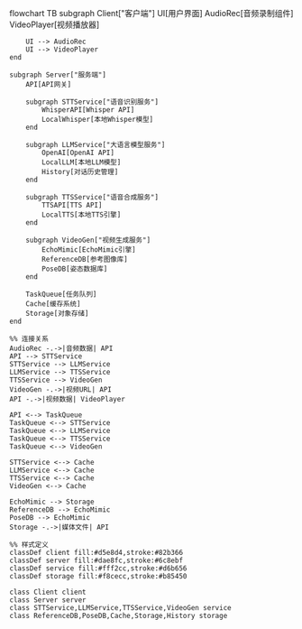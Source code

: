 flowchart TB
    subgraph Client["客户端"]
        UI[用户界面]
        AudioRec[音频录制组件]
        VideoPlayer[视频播放器]
        
        UI --> AudioRec
        UI --> VideoPlayer
    end
    
    subgraph Server["服务端"]
        API[API网关]
        
        subgraph STTService["语音识别服务"]
            WhisperAPI[Whisper API]
            LocalWhisper[本地Whisper模型]
        end
        
        subgraph LLMService["大语言模型服务"]
            OpenAI[OpenAI API]
            LocalLLM[本地LLM模型]
            History[对话历史管理]
        end
        
        subgraph TTSService["语音合成服务"]
            TTSAPI[TTS API]
            LocalTTS[本地TTS引擎]
        end
        
        subgraph VideoGen["视频生成服务"]
            EchoMimic[EchoMimic引擎]
            ReferenceDB[参考图像库]
            PoseDB[姿态数据库]
        end
        
        TaskQueue[任务队列]
        Cache[缓存系统]
        Storage[对象存储]
    end
    
    %% 连接关系
    AudioRec -.->|音频数据| API
    API --> STTService
    STTService --> LLMService
    LLMService --> TTSService
    TTSService --> VideoGen
    VideoGen -.->|视频URL| API
    API -.->|视频数据| VideoPlayer
    
    API <--> TaskQueue
    TaskQueue <--> STTService
    TaskQueue <--> LLMService
    TaskQueue <--> TTSService
    TaskQueue <--> VideoGen
    
    STTService <--> Cache
    LLMService <--> Cache
    TTSService <--> Cache
    VideoGen <--> Cache
    
    EchoMimic --> Storage
    ReferenceDB --> EchoMimic
    PoseDB --> EchoMimic
    Storage -.->|媒体文件| API
    
    %% 样式定义
    classDef client fill:#d5e8d4,stroke:#82b366
    classDef server fill:#dae8fc,stroke:#6c8ebf
    classDef service fill:#fff2cc,stroke:#d6b656
    classDef storage fill:#f8cecc,stroke:#b85450
    
    class Client client
    class Server server
    class STTService,LLMService,TTSService,VideoGen service
    class ReferenceDB,PoseDB,Cache,Storage,History storage